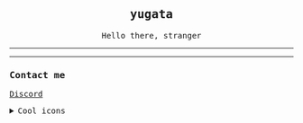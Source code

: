 <samp>
<h2 align="center">
yugata
</h2>
<div style="text-align: center;">Hello there, stranger</div>
<hr>
<hr>




### Contact me

<p>
<a href="https://discord.com/users/308622737730174979">Discord</a>
</p>

<details>
<summary>Cool icons</summary>
<p align="center">
    <img src="https://skillicons.dev/icons?i=ts,java,dart,rust,js,git,nodejs,figma,mongodb,github,idea,regex,flutter&theme=dark" />
</p>


![Metrics](/github-metrics.svg)

</details>


</samp>

<!---
callisto-jovy/callisto-jovy is a ✨ special ✨ repository because its `README.md` (this file) appears on your GitHub profile.
You can click the Preview link to take a look at your changes.
--->
